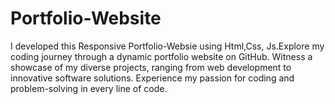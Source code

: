 # Portfolio-Website
I developed this Responsive Portfolio-Websie using Html,Css, Js.Explore my coding journey through a dynamic portfolio website on GitHub. Witness a showcase of my diverse projects, ranging from web development to innovative software solutions. Experience my passion for coding and problem-solving in every line of code.

